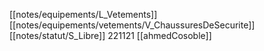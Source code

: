 [[notes/equipements/L_Vetements]] [[notes/equipements/vetements/V_ChaussuresDeSecurite]] [[notes/statut/S_Libre]]
221121 [[ahmedCosoble]]